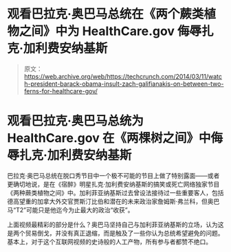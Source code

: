 # 观看巴拉克·奥巴马总统在《两个蕨类植物之间》中为 HealthCare.gov 侮辱扎克·加利费安纳基斯

> 原文：<https://web.archive.org/web/https://techcrunch.com/2014/03/11/watch-president-barack-obama-insult-zach-galifianakis-on-between-two-ferns-for-healthcare-gov/>

# 观看巴拉克·奥巴马总统为 HealthCare.gov 在《两棵树之间》中侮辱扎克·加利费安纳基斯

巴拉克·奥巴马总统在脱口秀节目中一个极不可能的节目上做了特别露面——或者更确切地说，是在《宿醉》明星扎克·加利费安纳基斯的搞笑或死亡网络独家节目《两种蕨类植物之间》中。加利菲亚纳基斯过去曾设法接待过一些重要客人，包括德高望重的加拿大外交官贾斯汀比伯和潜在的未来政治家詹姆斯·弗兰科，但奥巴马“T2”可能只是他迄今为止最大的政治“收获”。

上面视频最精彩的部分是什么？奥巴马坚持自己与加利菲亚纳基斯的立场，认为这是两个贸易倒戈，并没有真正退缩，而是触及了一些你认为总统希望避免的问题。基本上，对于这个互联网视频的史诗般的人工产物，所有参与者都赞不绝口。